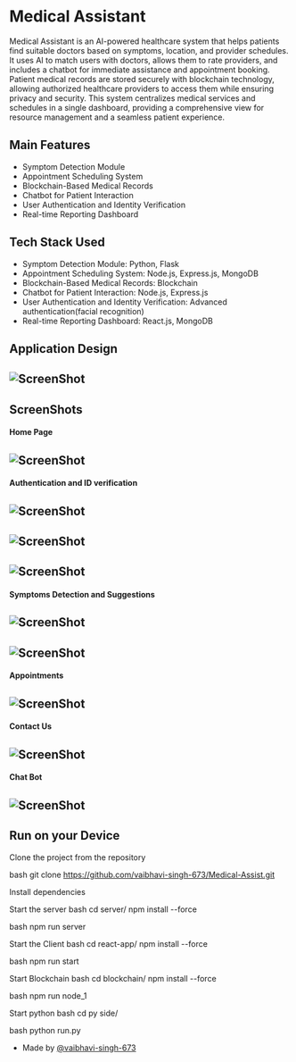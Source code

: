 # Medical Assistant

Medical Assistant is an AI-powered healthcare system that helps patients find suitable doctors based on symptoms, location, and provider schedules. It uses AI to match users with doctors, allows them to rate providers, and includes a chatbot for immediate assistance and appointment booking. Patient medical records are stored securely with blockchain technology, allowing authorized healthcare providers to access them while ensuring privacy and security. This system centralizes medical services and schedules in a single dashboard, providing a comprehensive view for resource management and a seamless patient experience.



## Main Features

- Symptom Detection Module
- Appointment Scheduling System
- Blockchain-Based Medical Records
- Chatbot for Patient Interaction
- User Authentication and Identity Verification
- Real-time Reporting Dashboard

## Tech Stack Used

- Symptom Detection Module: Python, Flask
- Appointment Scheduling System: Node.js, Express.js, MongoDB
- Blockchain-Based Medical Records: Blockchain
- Chatbot for Patient Interaction: Node.js, Express.js
- User Authentication and Identity Verification: Advanced authentication(facial recognition)
- Real-time Reporting Dashboard: React.js, MongoDB


## Application Design

## ![ScreenShot](./screenshots/Application%20Design.png)


## ScreenShots

#### Home Page

## ![ScreenShot](./screenshots/HomePage.png)

#### Authentication and ID verification

## ![ScreenShot](./screenshots/SighIn.png)
## ![ScreenShot](./screenshots/SighUp.png)
## ![ScreenShot](./screenshots/ID%20Verification.png)

#### Symptoms Detection and Suggestions

## ![ScreenShot](./screenshots/Symptoms%20Detector.png)
## ![ScreenShot](./screenshots/Symptoms%20Detector%202.png)

#### Appointments

## ![ScreenShot](./screenshots/Appointments.png)

#### Contact Us

## ![ScreenShot](./screenshots/Contact%20Us.png)

#### Chat Bot

## ![ScreenShot](./screenshots/Voice%20Assistant.png)


## Run on your Device

Clone the project from the repository

bash
  git clone https://github.com/vaibhavi-singh-673/Medical-Assist.git


Install dependencies

Start the server
bash
  cd server/
  npm install --force

bash
  npm run server


Start the Client
bash
  cd react-app/
  npm install --force

bash
  npm run start


Start Blockchain
bash
  cd blockchain/
  npm install --force

bash
  npm run node_1

Start python
bash
  cd py side/

bash
  python run.py




- Made by [@vaibhavi-singh-673](https://github.com/vaibhavi-singh-673)